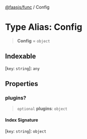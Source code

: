 [@faasjs/func](../README.md) / Config

# Type Alias: Config

> **Config** = `object`

## Indexable

\[`key`: `string`\]: `any`

## Properties

### plugins?

> `optional` **plugins**: `object`

#### Index Signature

\[`key`: `string`\]: `object`

